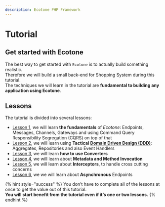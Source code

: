 ```yaml
---
description: Ecotone PHP Framework
---
```


# Tutorial

## Get started with Ecotone

The best way to get started with `Ecotone` is to actually build something realistic.\
Therefore we will build a small back-end for Shopping System during this tutorial. \
The techniques we will learn in the tutorial are **fundamental to building any application using Ecotone**.&#x20;

## Lessons

The tutorial is divided into several lessons:

* [Lesson 1](php-messaging-architecture.md), we will learn **the fundamentals** of _Ecotone_: Endpoints, Messages, Channels, Gateways and using Command Query Responsibility Segregation (CQRS) on top of that
* [Lesson 2](php-domain-driven-design.md),  we will learn using **Tactical** [**Domain Driven Design (DDD)**](../modelling/modelling-1.md): Aggregates, Repositories and also Event Handlers
* [Lesson 3](php-serialization-deserialization.md), we will learn **how to use Converters**
* [Lesson 4](php-metadata-method-invocation.md), we will learn about **Metadata and Method Invocation**
* [Lesson 5](php-interceptors-middlewares.md), we will learn about **Interceptors**, to handle cross cutting concerns
* [Lesson 6](php-asynchronous-processing.md), we we will learn about **Asynchronous** Endpoints

{% hint style="success" %}
You don’t have to complete all of the lessons at once to get the value out of this tutorial. \
**You will start benefit from the tutorial even if it’s one or two lessons.**
{% endhint %}
